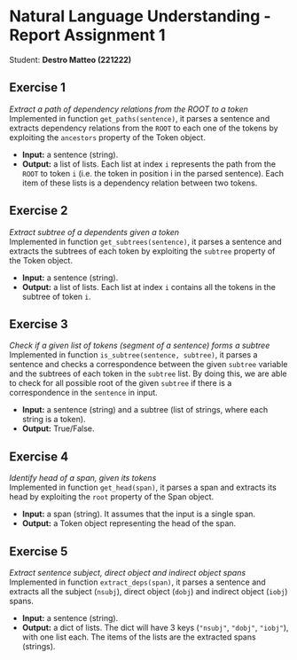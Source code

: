 # Natural Language Understanding - Report Assignment 1 
Student: **Destro Matteo (221222)**

## Exercise 1
*Extract a path of dependency relations from the ROOT to a token* \
Implemented in function `get_paths(sentence)`, it parses a sentence and extracts dependency relations from the `ROOT` to each one of the tokens by exploiting the `ancestors` property of the Token object.
- **Input:** a sentence (string).
- **Output:** a list of lists. Each list at index `i` represents the path from the `ROOT` to token `i` (i.e. the token in position i in the parsed sentence). Each item of these lists is a dependency relation between two tokens.

## Exercise 2
*Extract subtree of a dependents given a token* \
Implemented in function `get_subtrees(sentence)`, it parses a sentence and extracts the subtrees of each token by exploiting the `subtree` property of the Token object.
- **Input:** a sentence (string).
- **Output:** a list of lists. Each list at index `i` contains all the tokens in the subtree of token `i`.

## Exercise 3
*Check if a given list of tokens (segment of a sentence) forms a subtree* \
Implemented in function `is_subtree(sentence, subtree)`, it parses a sentence and checks a correspondence between the given `subtree` variable and the subtrees of each token in the `subtree` list. By doing this, we are able to check for all possible root of the given `subtree` if there is a correspondence in the `sentence` in input.
- **Input:** a sentence (string) and a subtree (list of strings, where each string is a token).
- **Output:** True/False.

## Exercise 4
*Identify head of a span, given its tokens* \
Implemented in function `get_head(span)`, it parses a span and extracts its head by exploiting the `root` property of the Span object.
- **Input:** a span (string). It assumes that the input is a single span.
- **Output:** a Token object representing the head of the span.

## Exercise 5
*Extract sentence subject, direct object and indirect object spans* \
Implemented in function `extract_deps(span)`, it parses a sentence and extracts all the subject (`nsubj`), direct object (`dobj`) and indirect object (`iobj`) spans.
- **Input:** a sentence (string).
- **Output:** a dict of lists. The dict will have 3 keys (`"nsubj"`, `"dobj"`, `"iobj"`), with one list each. The items of the lists are the extracted spans (strings).